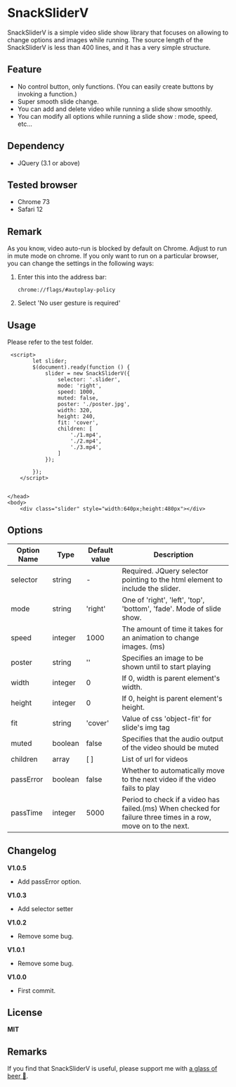 # SnackSliderV
SnackSliderV is a simple video slide show library that focuses on allowing to change options and images while running.
The source length of the SnackSliderV is less than 400 lines, and it has a very simple structure.

## Feature

- No control button, only functions. (You can easily create buttons by invoking a function.)
- Super smooth slide change.
- You can add and delete video while running a slide show smoothly.
- You can modify all options while running a slide show : mode, speed, etc...

## Dependency

- JQuery (3.1 or above)

## Tested browser

- Chrome 73
- Safari 12

## Remark

As you know, video auto-run is blocked by default on Chrome.
Adjust to run in mute mode on chrome.
If you only want to run on a particular browser, you can change the settings in the following ways:

1. Enter this into the address bar:
    ````
    chrome://flags/#autoplay-policy

    ````
2. Select 'No user gesture is required'
    

## Usage

Please refer to the test folder.


````
 <script>
        let slider;
        $(document).ready(function () {
            slider = new SnackSliderV({
                selector: '.slider',
                mode: 'right',
                speed: 1000,
                muted: false,
                poster: './poster.jpg',
                width: 320,
                height: 240,
                fit: 'cover',
                children: [
                    './1.mp4',
                    './2.mp4',
                    './3.mp4',
                ]
            });

        });
    </script>


</head>
<body>
    <div class="slider" style="width:640px;height:480px"></div>

````

## Options

| Option Name | Type | Default value | Description |
| ----------- | ---- | ------------- | ----------------------------------------------------------------------|
| selector    | string | -           | Required. JQuery selector pointing to the html element to include the slider. |
| mode        | string | 'right'     | One of 'right', 'left', 'top', 'bottom', 'fade'. Mode of slide show. |
| speed       | integer| 1000        | The amount of time it takes for an animation to change images. (ms) |
| poster      | string | ''          | Specifies an image to be shown until to start playing |
| width       | integer| 0           | If 0, width is parent element's width. |
| height      | integer| 0           | If 0, height is parent element's height. |
| fit         | string | 'cover'     | Value of css 'object-fit' for slide's img tag |
| muted       | boolean| false       | Specifies that the audio output of the video should be muted |
| children    | array  | [ ]         | List of url for videos |
| passError   | boolean| false       | Whether to automatically move to the next video if the video fails to play |
| passTime    | integer| 5000        | Period to check if a video has failed.(ms) When checked for failure three times in a row, move on to the next. |


## Changelog

**V1.0.5**
- Add passError option. 

**V1.0.3**
- Add selector setter 

**V1.0.2**
- Remove some bug. 

**V1.0.1**
- Remove some bug. 

**V1.0.0**
- First commit.

## License

**MIT**

## Remarks

If you find that SnackSliderV is useful, please support me with [a glass of beer :beer:](https://www.paypal.me/SeunghoYi). 

